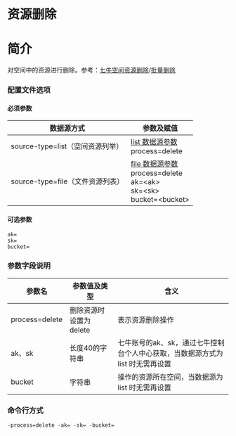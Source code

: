 # 资源删除

# 简介
对空间中的资源进行删除。参考：[七牛空间资源删除](https://developer.qiniu.com/kodo/api/1257/delete)/[批量删除](https://developer.qiniu.com/kodo/api/1250/batch)

### 配置文件选项

#### 必须参数
|数据源方式|参数及赋值|  
|--------|-----|  
|source-type=list（空间资源列举）|[list 数据源参数](listbucket.md) <br> process=delete |  
|source-type=file（文件资源列表）|[file 数据源参数](fileinput.md) <br> process=delete <br> ak=\<ak\> <br> sk=\<sk\> <br> bucket=\<bucket\> |  

#### 可选参数
```
ak=
sk=
bucket=
```

### 参数字段说明
|参数名|参数值及类型 | 含义|  
|-----|-------|-----|  
|process=delete| 删除资源时设置为delete| 表示资源删除操作|  
|ak、sk|长度40的字符串|七牛账号的ak、sk，通过七牛控制台个人中心获取，当数据源方式为 list 时无需再设置|  
|bucket| 字符串| 操作的资源所在空间，当数据源为 list 时无需再设置|  

### 命令行方式
```
-process=delete -ak= -sk= -bucket=  
```
